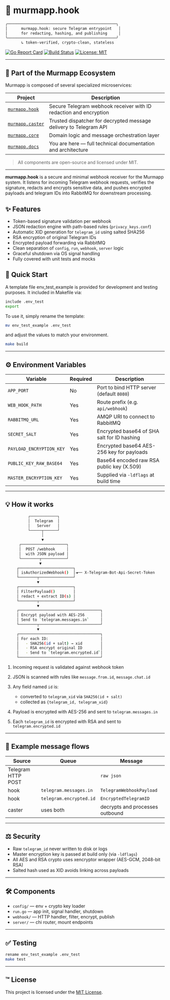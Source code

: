 # 🔎 murmapp.hook

```bash
╭────────────────────────────────────────────────╮
│      murmapp.hook: secure Telegram entrypoint   │
│      for redacting, hashing, and publishing     │
╰────────────────────────────────────────────────╯
       ↳ token-verified, crypto-clean, stateless
```

[![Go Report Card](https://goreportcard.com/badge/github.com/eugene-ruby/murmapp.hook)](https://goreportcard.com/report/github.com/eugene-ruby/murmapp.hook)
[![Build Status](https://github.com/eugene-ruby/murmapp.hook/actions/workflows/ci.yml/badge.svg)](https://github.com/eugene-ruby/murmapp.hook/actions)
[![License: MIT](https://img.shields.io/badge/License-MIT-yellow.svg)](LICENSE)

---

## 🔗 Part of the Murmapp Ecosystem

Murmapp is composed of several specialized microservices:

| Project           | Description                                                                 |
|-------------------|-----------------------------------------------------------------------------|
| [`murmapp.hook`](https://github.com/eugene-ruby/murmapp.hook)     | Secure Telegram webhook receiver with ID redaction and encryption |
| [`murmapp.caster`](https://github.com/eugene-ruby/murmapp.caster) | Trusted dispatcher for decrypted message delivery to Telegram API |
| [`murmapp.core`](https://github.com/eugene-ruby/murmapp.core)     | Domain logic and message orchestration layer                       |
| [`murmapp.docs`](https://github.com/eugene-ruby/murmapp.docs)     | You are here — full technical documentation and architecture        |

> All components are open-source and licensed under MIT.

---

**murmapp.hook** is a secure and minimal webhook receiver for the Murmapp system.
It listens for incoming Telegram webhook requests, verifies the signature, redacts and encrypts sensitive data, and pushes encrypted payloads and telegram IDs into RabbitMQ for downstream processing.

## ✨ Features

* Token-based signature validation per webhook
* JSON redaction engine with path-based rules (`privacy_keys.conf`)
* Automatic XID generation for `telegram_id` using salted SHA256
* RSA encryption of original Telegram IDs
* Encrypted payload forwarding via RabbitMQ
* Clean separation of `config`, `run`, `webhook`, `server` logic
* Graceful shutdown via OS signal handling
* Fully covered with unit tests and mocks

## 🚀 Quick Start

A template file env_test_example is provided for development and testing purposes. It included in Makefile via:

```bash
include .env_test
export
```

To use it, simply rename the template:

```bash
mv env_test_example .env_test
```

and adjust the values to match your environment.

```bash
make build
```

---

## ⚙️ Environment Variables

| Variable                 | Required | Description                                 |
| ------------------------ | -------- | ------------------------------------------- |
| `APP_PORT`               | No       | Port to bind HTTP server (default `8080`)   |
| `WEB_HOOK_PATH`          | Yes      | Route prefix (e.g. `api/webhook`)           |
| `RABBITMQ_URL`           | Yes      | AMQP URI to connect to RabbitMQ             |
| `SECRET_SALT`            | Yes      | Encrypted base64 of SHA salt for ID hashing |
| `PAYLOAD_ENCRYPTION_KEY` | Yes      | Encrypted base64 AES-256 key for payloads   |
| `PUBLIC_KEY_RAW_BASE64`  | Yes      | Base64 encoded raw RSA public key (X.509)   |
| `MASTER_ENCRYPTION_KEY`  | Yes      | Supplied via `-ldflags` at build time       |

---

## 💡 How it works

```bash
          ┌────────────┐
          │  Telegram  │
          │   Server   │
          └─────┬──────┘
                │
                ▼
      ┌────────────────────┐
      │  POST /webhook     │
      │  with JSON payload │
      └────────┬───────────┘
               ▼
     ┌────────────────────────┐
     │ isAuthorizedWebhook()  │◄── X-Telegram-Bot-Api-Secret-Token
     └────────┬───────────────┘
              ▼
     ┌────────────────────────┐
     │ FilterPayload()        │
     │ redact + extract ID(s) │
     └────────┬───────────────┘
              ▼
     ┌────────────────────────────────────┐
     │ Encrypt payload with AES-256       │
     │ Send to `telegram.messages.in`     │
     └────────┬───────────────────────────┘
              ▼
     ┌────────────────────────────────────┐
     │ For each ID:                       │
     │   - SHA256(id + salt) → xid        │
     │   - RSA encrypt original ID        │
     │   - Send to `telegram.encrypted.id`│
     └────────────────────────────────────┘

```

1. Incoming request is validated against webhook token
2. JSON is scanned with rules like `message.from.id`, `message.chat.id`
3. Any field named `id` is:

   * converted to `telegram_xid` via `SHA256(id + salt)`
   * collected as `{telegram_id, telegram_xid}`
4. Payload is encrypted with AES-256 and sent to `telegram.messages.in`
5. Each `telegram_id` is encrypted with RSA and sent to `telegram.encrypted.id`

---

## 📅 Example message flows

| Source             | Queue                   | Message                         |
| ------------------ | ----------------------- | ------------------------------- |
| Telegram HTTP POST |                         | `raw json`                      |
| hook               | `telegram.messages.in`  | `TelegramWebhookPayload`        |
| hook               | `telegram.encrypted.id` | `EncryptedTelegramID`           |
| caster             | uses both               | decrypts and processes outbound |

---

## ⚖️ Security

* Raw `telegram_id` never written to disk or logs
* Master encryption key is passed at build only (via `-ldflags`)
* All AES and RSA crypto uses xencryptor wrapper (AES-GCM, 2048-bit RSA)
* Salted hash used as XID avoids linking across payloads

---

## 🛠️ Components

* `config/`    — env + crypto key loader
* `run.go`     — app init, signal handler, shutdown
* `webhook/`   — HTTP handler, filter, encrypt, publish
* `server/`    — chi router, mount endpoints

---

## ✅ Testing

```bash
rename env_test_example .env_test
make test
```

---

## ™ License

This project is licensed under the [MIT License](/LICENSE).
